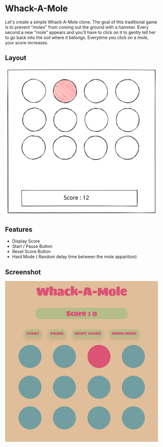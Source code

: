 # Whack-A-Mole

Let's create a simple Whack-A-Mole clone.
The goal of this traditional game is to prevent "moles" from coming out the ground with a hammer. Every second a new "mole" appears and you'll have to click on it to gently tell her to go back into the soil where it belongs. Everytime you click on a mole, your score increases.

## Layout

![Layout](assets/img/layout.svg)


## Features

- Display Score
- Start / Pause Button
- Reset Score Button
- Hard Mode (  Random delay time between the mole apparition)

## Screenshot

![Layout](assets/img/screenshot.PNG)
